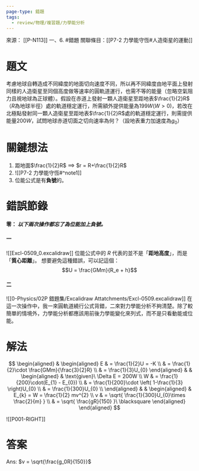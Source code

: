 ```yaml
---
page-type: 錯題
tags:
  - review/物理/複習題/力學能分析
---
```


來源： [[P-N113]] 一、6. #錯題 
關聯條目：[[P7-2 力學能守恆#人造衛星的運動]]
# 題文
考慮地球自轉造成不同緯度的地面切向速度不同，所以再不同緯度由地平面上發射同樣的人造衛星至同個高度做等速率的圓軌道運行，也需不等的能量（忽略空氣阻力且視地球為正球體）。假設在赤道上發射一顆人造衛星至距地表$\frac{1}{2}R$（$R$為地球半徑）處的軌道穩定運行，所需額外提供能量為$199W(W\gt 0)$，若改在北極點發射同一顆人造衛星至距地表$\frac{1}{2}R$處的軌道穩定運行，則需提供能量$200W$，試問地球赤道切面之切向速率為何？（設地表重力加速度為$g_0$）

# 關鍵想法
1. 距地面$\frac{1}{2}R$ $\implies$ $r = R+\frac{1}{2}R$
2. ![[P7-2 力學能守恆#^note1]]
3. 位能公式是有**負號**的。
# 錯誤節錄
#### 零： *以下兩次操作都忘了為位能加上負號。*

#### 一 
![[Excl-0509_0.excalidraw]]
位能公式中的 $R$ 代表的並不是「**距地高度**」，而是「**質心距離**」。
想要避免這種錯誤，可以記這個：$$U = \frac{GMm}{R_e + h}$$
#### 二
![[0-Physics/02P 錯題集/Excalidraw Attatchments/Excl-0509.excalidraw]]
在這一次操作中，我一來圓軌道繞行公式背錯，二來對力學能分析不夠清楚。除了較簡單的情境外，力學能分析都應該用前後力學能變化來列式，而不是只看動能或位能。
# 解法
$$
\begin{aligned}
 & \begin{aligned}
E  & = \frac{1}{2}U = -K \\
 & =  \frac{1}{2}\cdot \frac{GMm}{\frac{3}{2}R}  \\
 & = \frac{1}{3}U_{0}
\end{aligned} &
 & \begin{aligned}
 & \text{given}\ \Delta E = 200W \\
W & = \frac{1}{200}\cdot(E_{1} - E_{0})  \\
& = \frac{1}{200}\cdot \left( 1-\frac{1}{3} \right)U_{0}  \\
 & = \frac{1}{300}U_{0} \\
\end{aligned} &
 & \begin{aligned}
 & E_{k} = W = \frac{1}{2} mv^{2} \\
v & = \sqrt{ \frac{1}{300}U_{0}\times \frac{2}{m} } \\
 & = \sqrt{ \frac{gR}{150} }\ \blacksquare
\end{aligned}
\end{aligned}
$$

![[P001-RIGHT]]

# 答案
Ans: $v = \sqrt{\frac{g_0R}{150}}$